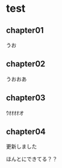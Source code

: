 <!-- readme.md -->

# test

## chapter01
うお
## chapter02
うおおあ
## chapter03
ｳｵｵｵｵオ
## chapter04
更新しました

ほんとにできてる？？